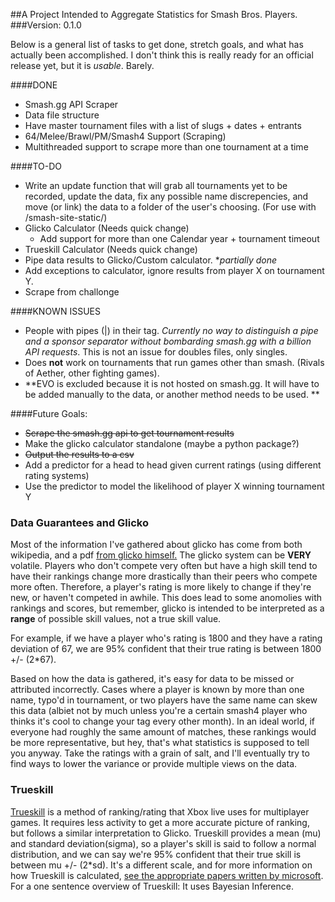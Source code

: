##A Project Intended to Aggregate Statistics for Smash Bros. Players.
###Version: 0.1.0

Below is a general list of tasks to get done, stretch goals, and what has actually been accomplished. I don't think this is really ready for an official release yet, but it is *usable*. Barely.

####DONE
* Smash.gg API Scraper
* Data file structure
* Have master tournament files with a list of slugs + dates + entrants
* 64/Melee/Brawl/PM/Smash4 Support (Scraping)
* Multithreaded support to scrape more than one tournament at a time

####TO-DO
* Write an update function that will grab all tournaments yet to be recorded, update the data, fix any possible name discrepencies, and move (or link) the data to a folder of the user's choosing. (For use with /smash-site-static/)
* Glicko Calculator (Needs quick change)
  * Add support for more than one Calendar year + tournament timeout
* Trueskill Calculator (Needs quick change)
* Pipe data results to Glicko/Custom calculator. \**partially done*
* Add exceptions to calculator, ignore results from player X on tournament Y.
* Scrape from challonge

####KNOWN ISSUES
* People with pipes (|) in their tag. *Currently no way to distinguish a pipe and a sponsor separator without bombarding smash.gg with a billion API requests*. This is not an issue for doubles files, only singles.
* Does **not** work on tournaments that run games other than smash. (Rivals of Aether, other fighting games).
* **EVO is excluded because it is not hosted on smash.gg. It will have to be added manually to the data, or another method needs to be used. **

####Future Goals:
* ~~Scrape the smash.gg api to get tournament results~~
* Make the glicko calculator standalone (maybe a python package?)
* ~~Output the results to a csv~~
* Add a predictor for a head to head given current ratings (using different rating systems)
* Use the predictor to model the likelihood of player X winning tournament Y

### Data Guarantees and Glicko
Most of the information I've gathered about glicko has come from both wikipedia, and a pdf [from glicko himself.](http://www.glicko.net/glicko/glicko.pdf) The glicko system can be **VERY** volatile. Players who don't compete very often but have a high skill tend to have their rankings change more drastically than their peers who compete more often. Therefore, a player's rating is more likely to change if they're new, or haven't competed in awhile. This does lead to some anomolies with rankings and scores, but remember, glicko is intended to be interpreted as a **range** of possible skill values, not a true skill value.

For example, if we have a player who's rating is 1800 and they have a rating deviation of 67, we are 95% confident that their true rating is between 1800 +/- (2\*67).

Based on how the data is gathered, it's easy for data to be missed or attributed incorrectly. Cases where a player is known by more than one name, typo'd in tournament, or two players have the same name can skew this data (albiet not by much unless you're a certain smash4 player who thinks it's cool to change your tag every other month). In an ideal world, if everyone had roughly the same amount of matches, these rankings would be more representative, but hey, that's what statistics is supposed to tell you anyway. Take the ratings with a grain of salt, and I'll eventually try to find ways to lower the variance or provide multiple views on the data.

### Trueskill
[Trueskill](http://trueskill.org/) is a method of ranking/rating that Xbox live uses for multiplayer games. It requires less activity to get a more accurate picture of ranking, but follows a similar interpretation to Glicko. Trueskill provides a mean (mu) and standard deviation(sigma), so a player's skill is said to follow a normal distribution, and we can say we're 95% confident that their true skill is between mu +/- (2\*sd). It's a different scale, and for more information on how Trueskill is calculated, [see the appropriate papers written by microsoft](https://www.microsoft.com/en-us/research/publication/trueskilltm-a-bayesian-skill-rating-system/). For a one sentence overview of Trueskill: It uses Bayesian Inference.
